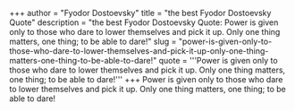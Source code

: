 +++
author = "Fyodor Dostoevsky"
title = "the best Fyodor Dostoevsky Quote"
description = "the best Fyodor Dostoevsky Quote: Power is given only to those who dare to lower themselves and pick it up. Only one thing matters, one thing; to be able to dare!"
slug = "power-is-given-only-to-those-who-dare-to-lower-themselves-and-pick-it-up-only-one-thing-matters-one-thing-to-be-able-to-dare!"
quote = '''Power is given only to those who dare to lower themselves and pick it up. Only one thing matters, one thing; to be able to dare!'''
+++
Power is given only to those who dare to lower themselves and pick it up. Only one thing matters, one thing; to be able to dare!
